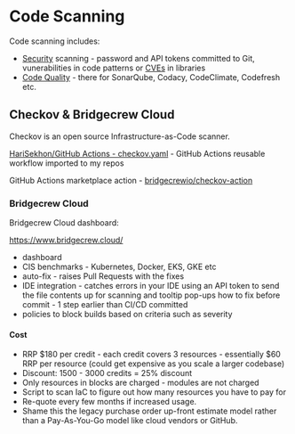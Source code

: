 # Code Scanning

Code scanning includes:

- [Security](security.md) scanning - password and API tokens committed to Git, vunerabilities in code patterns or [CVEs](https://cve.mitre.org/) in libraries
- [Code Quality](code-quality.md) - there for SonarQube, Codacy, CodeClimate, Codefresh etc.

## Checkov & Bridgecrew Cloud

Checkov is an open source Infrastructure-as-Code scanner.

[HariSekhon/GitHub Actions - checkov.yaml](https://github.com/HariSekhon/GitHub-Actions/blob/master/.github/workflows/checkov.yaml) - GitHub Actions reusable workflow imported to my repos

GitHub Actions marketplace action - [bridgecrewio/checkov-action](https://github.com/marketplace/actions/checkov-github-action)

### Bridgecrew Cloud

Bridgecrew Cloud dashboard:

https://www.bridgecrew.cloud/

- dashboard
- CIS benchmarks - Kubernetes, Docker, EKS, GKE etc
- auto-fix - raises Pull Requests with the fixes
- IDE integration - catches errors in your IDE using an API token to send the file contents up for scanning and tooltip pop-ups how to fix before commit - 1 step earlier than CI/CD committed
- policies to block builds based on criteria such as severity

#### Cost

- RRP $180 per credit - each credit covers 3 resources - essentially $60 RRP per resource (could get expensive as you scale a larger codebase)
- Discount: 1500 - 3000 credits = 25% discount
- Only resources in blocks are charged - modules are not charged
- Script to scan IaC to figure out how many resources you have to pay for
- Re-quote every few months if increased usage.
- Shame this the legacy purchase order up-front estimate model rather than a Pay-As-You-Go model like cloud vendors or GitHub.
